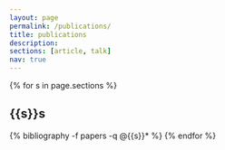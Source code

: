 ```yaml
---
layout: page
permalink: /publications/
title: publications
description:
sections: [article, talk]
nav: true
---
```

<div class="publications">
{% for s in page.sections %}
  <h2 class="year">{{s}}s</h2>
  {% bibliography -f papers -q @{{s}}* %}
{% endfor %}
</div>
